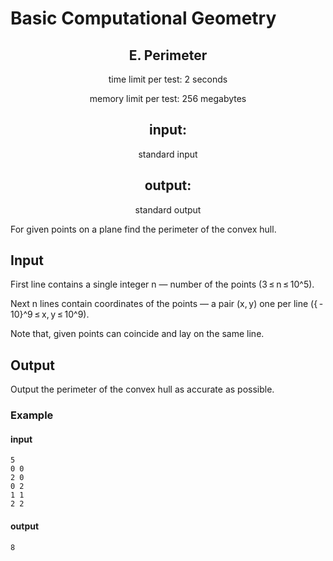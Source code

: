 # Basic Computational Geometry
## <div align = "center"> E. Perimeter </div>

<div align = "center"> time limit per test: 2 seconds 

memory limit per test: 256 megabytes

## input: 
  standard input

## output: 
  standard output

</div>
For given points on a plane find the perimeter of the convex hull.

## Input

First line contains a single integer n — number of the points (3 ≤ n ≤ 10^5).

Next n lines contain coordinates of the points — a pair (x, y) one per line ({ - 10}^9 ≤ x, y ≤ 10^9).

Note that, given points can coincide and lay on the same line.

## Output

Output the perimeter of the convex hull as accurate as possible.

### Example

#### input

```
5
0 0
2 0
0 2
1 1
2 2
```
#### output

```8```
